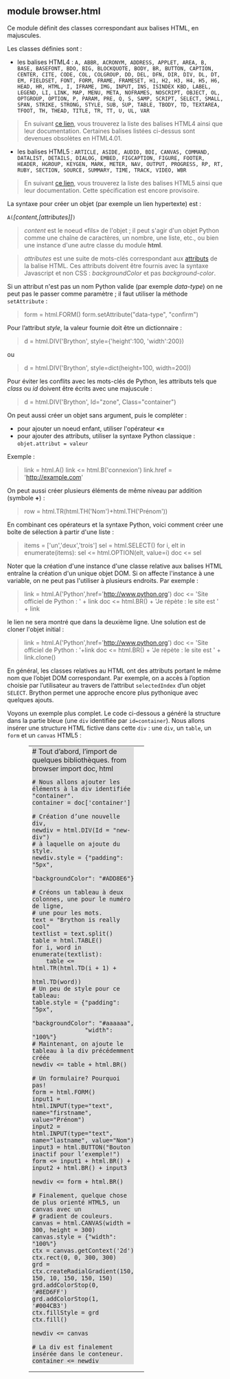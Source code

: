 module **browser.html**
-----------------------

Ce module définit des classes correspondant aux balises HTML, en majuscules.

Les classes définies sont :

- les balises HTML4 : `A, ABBR, ACRONYM, ADDRESS, APPLET, AREA, B, BASE, BASEFONT, BDO, BIG, BLOCKQUOTE, BODY, BR, BUTTON, CAPTION, CENTER, CITE, CODE, COL, COLGROUP, DD, DEL, DFN, DIR, DIV, DL, DT, EM, FIELDSET, FONT, FORM, FRAME, FRAMESET, H1, H2, H3, H4, H5, H6, HEAD, HR, HTML, I, IFRAME, IMG, INPUT, INS, ISINDEX KBD, LABEL, LEGEND, LI, LINK, MAP, MENU, META, NOFRAMES, NOSCRIPT, OBJECT, OL, OPTGROUP, OPTION, P, PARAM, PRE, Q, S, SAMP, SCRIPT, SELECT, SMALL, SPAN, STRIKE, STRONG, STYLE, SUB, SUP, TABLE, TBODY, TD, TEXTAREA, TFOOT, TH, THEAD, TITLE, TR, TT, U, UL, VAR`

> En suivant [ce lien](http://www.w3.org/TR/html4/index/elements.html), vous
> trouverez la liste des balises HTML4 ainsi que leur documentation. Certaines
> balises listées ci-dessus sont devenues obsolètes en HTML4.01.

- les balises HTML5 : `ARTICLE, ASIDE, AUDIO, BDI, CANVAS, COMMAND, DATALIST, DETAILS, DIALOG, EMBED, FIGCAPTION, FIGURE, FOOTER, HEADER, HGROUP, KEYGEN, MARK, METER, NAV, OUTPUT, PROGRESS, RP, RT, RUBY, SECTION, SOURCE, SUMMARY, TIME, TRACK, VIDEO, WBR`

> En suivant [ce lien](http://www.w3.org/TR/html5-author/index.html#elements-1),
> vous trouverez la liste des balises HTML5 ainsi que leur documentation. Cette
> spécification est encore provisoire.

La syntaxe pour créer un objet (par exemple un lien hypertexte) est :

`A(`*[content,[attributes]]*`)`

> *content* est le noeud «fils» de l'objet ; il peut s'agir d'un objet Python
> comme une chaîne de caractères, un nombre, une liste, etc., ou bien une
> instance d'une autre classe du module **html**.

> *attributes* est une suite de mots-clés correspondant aux
> [attributs](http://www.w3.org/TR/html5-author/index.html#attributes-1) de la
> balise HTML. Ces attributs doivent être fournis avec la syntaxe Javascript et
> non CSS : *backgroundColor* et pas *background-color*.

Si un attribut n'est pas un nom Python valide (par exemple _data-type_) on
ne peut pas le passer comme paramètre ; il faut utiliser la méthode
`setAttribute` :

>    form = html.FORM()
>    form.setAttribute("data-type", "confirm")

Pour l’attribut *style*, la valeur fournie doit être un dictionnaire :

>    d = html.DIV('Brython', style={'height':100, 'width':200})

ou

>    d = html.DIV('Brython', style=dict(height=100, width=200))

Pour éviter les conflits avec les mots-clés de Python, les attributs tels que
*class* ou *id* doivent être écrits avec une majuscule :

>    d = html.DIV('Brython', Id="zone", Class="container")

On peut aussi créer un objet sans argument, puis le compléter :
- pour ajouter un noeud enfant, utiliser l'opérateur **<=**
- pour ajouter des attributs, utiliser la syntaxe Python classique :
  `objet.attribut = valeur`

Exemple :

>    link = html.A()
>    link <= html.B('connexion')
>    link.href = 'http://example.com'

On peut aussi créer plusieurs éléments de même niveau par addition (symbole
**+**) :

>    row = html.TR(html.TH('Nom')+html.TH('Prénom'))

En combinant ces opérateurs et la syntaxe Python, voici comment créer une boîte
de sélection à partir d'une liste :

>    items = ['un','deux','trois']
>    sel = html.SELECT()
>    for i, elt in enumerate(items):
>        sel <= html.OPTION(elt, value=i)
>    doc <= sel

Noter que la création d'une instance d'une classe relative aux balises HTML
entraîne la création d'un unique objet DOM. Si on affecte l'instance à une
variable, on ne peut pas l'utiliser à plusieurs endroits. Par exemple :

>    link = html.A('Python',href='http://www.python.org')
>    doc <= 'Site officiel de Python : ' + link
>    doc <= html.BR() + 'Je répète : le site est ' + link

le lien ne sera montré que dans la deuxième ligne. Une solution est de cloner
l'objet initial :

>    link = html.A('Python',href='http://www.python.org')
>    doc <= 'Site officiel de Python : '+link
>    doc <= html.BR() + 'Je répète : le site est ' + link.clone()

En général, les classes relatives au HTML ont des attributs portant le même nom
que l’objet DOM correspondant. Par exemple, on a accès à l’option choisie par
l’utilisateur au travers de l’attribut `selectedIndex` d’un objet `SELECT`.
Brython permet une approche encore plus pythonique avec quelques ajouts.

Voyons un exemple plus complet. Le code ci-dessous a généré la structure dans
la partie bleue (une `div` identifiée par `id=container`). Nous allons insérer
une structure HTML fictive dans cette `div` : une `div`, un `table`, un `form`
et un `canvas` HTML5 :

<div style="padding-left:50px;">
<table cellpadding=10>
<tr>
<td style="width:100px;">
<div id="html-doc" style="background-color:#dddddd;">
    # Tout d’abord, l’import de quelques bibliothèques.
    from browser import doc, html
    
    # Nous allons ajouter les éléments à la div identifiée "container".
    container = doc['container']
    
    # Création d’une nouvelle div,
    newdiv = html.DIV(Id = "new-div")
    # à laquelle on ajoute du style.
    newdiv.style = {"padding": "5px", 
                   "backgroundColor": "#ADD8E6"}
    
    # Créons un tableau à deux colonnes, une pour le numéro de ligne,
    # une pour les mots.
    text = "Brython is really cool"
    textlist = text.split()
    table = html.TABLE()
    for i, word in enumerate(textlist):
        table <= html.TR(html.TD(i + 1) + 
                         html.TD(word))
    # Un peu de style pour ce tableau:
    table.style = {"padding": "5px", 
                   "backgroundColor": "#aaaaaa",
                   "width": "100%"}
    # Maintenant, on ajoute le tableau à la div précédemment créée
    newdiv <= table + html.BR()
    
    # Un formulaire? Pourquoi pas!
    form = html.FORM()
    input1 = html.INPUT(type="text", name="firstname", value="Prénom")
    input2 = html.INPUT(type="text", name="lastname", value="Nom")
    input3 = html.BUTTON("Bouton inactif pour l’exemple!")
    form <= input1 + html.BR() + input2 + html.BR() + input3
    
    newdiv <= form + html.BR()
    
    # Finalement, quelque chose de plus orienté HTML5, un canvas avec un
    # gradient de couleurs.
    canvas = html.CANVAS(width = 300, height = 300)
    canvas.style = {"width": "100%"}
    ctx = canvas.getContext('2d')
    ctx.rect(0, 0, 300, 300)
    grd = ctx.createRadialGradient(150, 150, 10, 150, 150, 150)
    grd.addColorStop(0, '#8ED6FF')
    grd.addColorStop(1, '#004CB3')
    ctx.fillStyle = grd
    ctx.fill()
    
    newdiv <= canvas
    
    # La div est finalement insérée dans le conteneur.
    container <= newdiv
    
</div>
</td>
<td>
<div id="container"></div>
</td>
</tr>
</table>
</div>

<script type="text/python">
exec(doc["html-doc"].text)
</script>


